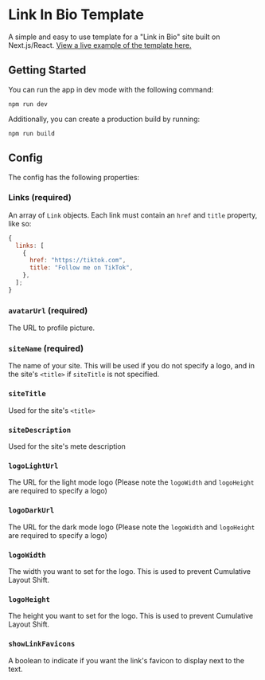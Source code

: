 # Link In Bio Template

A simple and easy to use template for a "Link in Bio" site built on Next.js/React. [View a live example of the template here.](https://sunday.dev)

## Getting Started

You can run the app in dev mode with the following command:

```
npm run dev
```

Additionally, you can create a production build by running:

```
npm run build
```

## Config

The config has the following properties:

### Links (required)

An array of `Link` objects. Each link must contain an `href` and `title` property, like so:

```js
{
  links: [
    {
      href: "https://tiktok.com",
      title: "Follow me on TikTok",
    },
  ];
}
```

### `avatarUrl` (required)

The URL to profile picture.

### `siteName` (required)

The name of your site. This will be used if you do not specify a logo, and in the site's `<title>` if `siteTitle` is not specified.

### `siteTitle`

Used for the site's `<title>`

### `siteDescription`

Used for the site's mete description

### `logoLightUrl`

The URL for the light mode logo (Please note the `logoWidth` and `logoHeight` are required to specify a logo)

### `logoDarkUrl`

The URL for the dark mode logo (Please note the `logoWidth` and `logoHeight` are required to specify a logo)

### `logoWidth`

The width you want to set for the logo. This is used to prevent Cumulative Layout Shift.

### `logoHeight`

The height you want to set for the logo. This is used to prevent Cumulative Layout Shift.

### `showLinkFavicons`

A boolean to indicate if you want the link's favicon to display next to the text.
